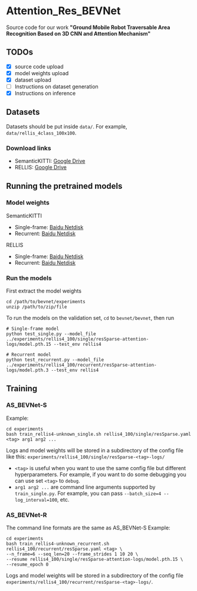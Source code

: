 # Attention_Res_BEVNet

Source code for our work **"Ground Mobile Robot Traversable Area Recognition Based on 3D CNN and Attention Mechanism"**

## TODOs
- [x] source code upload
- [x] model weights upload
- [x] dataset upload
- [ ] Instructions on dataset generation
- [x] Instructions on inference

## Datasets
Datasets should be put inside `data/`. For example, `data/rellis_4class_100x100`.

### Download links

* SemanticKITTI: [Google Drive](https://drive.google.com/file/d/1PsU0v5wC6n5gn7sK7uJS6p_8zbeK8szu/view?usp=sharing)
* RELLIS: [Google Drive](https://drive.google.com/file/d/1oOGq1e5GK-TJ_J0D4L-JNpyCv40JNYPo/view?usp=sharing)

## Running the pretrained models

### Model weights

SemanticKITTI
* Single-frame: [Baidu Netdisk](https://pan.baidu.com/s/1TALbb1qz9NTB6bmre5UBtQ?pwd=rdl4)
* Recurrent: [Baidu Netdisk](https://pan.baidu.com/s/1LsipUznc6Mi2rLSDrk4LcA?pwd=ocyi)

RELLIS
* Single-frame: [Baidu Netdisk](https://pan.baidu.com/s/1XVr6t6N7fcSP-kCX992lzQ?pwd=pxgq)
* Recurrent: [Baidu Netdisk](https://pan.baidu.com/s/1jGpio4hy9npchNGoDoZ8Ug?pwd=6vx4)

### Run the models
First extract the model weights
``` shell
cd /path/to/bevnet/experiments
unzip /path/to/zip/file
```

To run the models on the validation set, `cd` to `bevnet/bevnet`, then run
``` shell
# Single-frame model
python test_single.py --model_file ../experiments/rellis4_100/single/resSparse-attention-logs/model.pth.15 --test_env rellis4

# Recurrent model
python test_recurrent.py --model_file ../experiments/rellis4_100/recurrent/resSparse-attention-logs/model.pth.3 --test_env rellis4
```


## Training

### AS_BEVNet-S
Example:
```
cd experiments
bash train_rellis4-unknown_single.sh rellis4_100/single/resSparse.yaml <tag> arg1 arg2 ...
```
Logs and model weights will be stored in a subdirectory of the config file like this:
`experiments/rellis4_100/single/resSparse-<tag>-logs/`
* `<tag>` is useful when you want to use the same config file but different hyperparameters. For example, if you
  want to do some debugging you can use set `<tag>` to `debug`.
* `arg1 arg2 ...` are command line arguments supported by `train_single.py`. For example, you can pass
  `--batch_size=4 --log_interval=100`, etc.


### AS_BEVNet-R
The command line formats are the same as AS_BEVNet-S
Example:
```
cd experiments
bash train_rellis4-unknown_recurrent.sh rellis4_100/recurrent/resSparse.yaml <tag> \
--n_frame=6 --seq_len=20 --frame_strides 1 10 20 \
--resume rellis4_100/single/resSparse-attention-logs/model.pth.15 \
--resume_epoch 0
```
Logs and model weights will be stored in a subdirectory of the config file
`experiments/rellis4_100/recurrent/resSparse-<tag>-logs/`.
